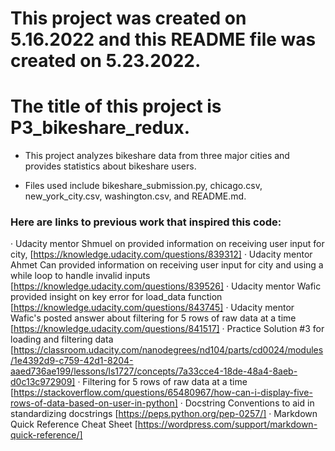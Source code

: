 # This project was created on 5.16.2022 and this README file was created on 5.23.2022.

# The title of this project is P3_bikeshare_redux.

* This project analyzes bikeshare data from three major cities and provides statistics about bikeshare users.

* Files used include bikeshare_submission.py, chicago.csv, new_york_city.csv, washington.csv, and README.md.

### Here are links to previous work that inspired this code:
· Udacity mentor Shmuel on provided information on receiving user input for city, [https://knowledge.udacity.com/questions/839312]
· Udacity mentor Ahmet Can provided information on receiving user input for city and using a while loop to handle invalid inputs [https://knowledge.udacity.com/questions/839526]
· Udacity mentor Wafic provided insight on key error for load_data function [https://knowledge.udacity.com/questions/843745]
· Udacity mentor Wafic's posted answer about filtering for 5 rows of raw data at a time [https://knowledge.udacity.com/questions/841517]
· Practice Solution #3 for loading and filtering data [https://classroom.udacity.com/nanodegrees/nd104/parts/cd0024/modules/1e4392d9-c759-42d1-8204-aaed736ae199/lessons/ls1727/concepts/7a33cce4-18de-48a4-8aeb-d0c13c972909]
· Filtering for 5 rows of raw data at a time [https://stackoverflow.com/questions/65480967/how-can-i-display-five-rows-of-data-based-on-user-in-python]
· Docstring Conventions to aid in standardizing docstrings [https://peps.python.org/pep-0257/]
· Markdown Quick Reference Cheat Sheet [https://wordpress.com/support/markdown-quick-reference/]
